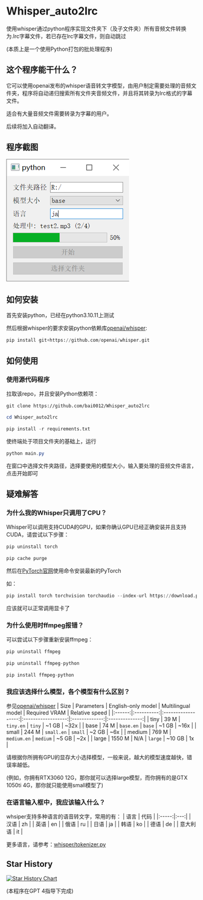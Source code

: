 # Whisper_auto2lrc

使用whisper通过python程序实现文件夹下（及子文件夹）所有音频文件转换为.lrc字幕文件，若已存在lrc字幕文件，则自动跳过

(本质上是一个使用Python打包的批处理程序)

## 这个程序能干什么？

它可以使用openai发布的whisper语音转文字模型，由用户制定需要处理的音频文件夹，程序将自动递归搜索所有文件夹音频文件，并且将其转录为lrc格式的字幕文件。

适合有大量音频文件需要转录为字幕的用户。

后续将加入自动翻译。

## 程序截图
![](https://raw.githubusercontent.com/bai0012/Whisper_auto2lrc/main/demo2.0.png)

## 如何安装

首先安装python，已经在python3.10.11上测试

然后根据whisper的要求安装python依赖库[openai/whisper](https://github.com/openai/whisper#setup):

```python
pip install git+https://github.com/openai/whisper.git 
```


## 如何使用

### 使用源代码程序

拉取该repo，并且安装Python依赖项：

```git
git clone https://github.com/bai0012/Whisper_auto2lrc
```

```Powershell
cd Whisper_auto2lrc
```

```python
pip install -r requirements.txt 
```

使终端处于项目文件夹的基础上，运行

```Powershell
python main.py
```

在窗口中选择文件夹路径，选择要使用的模型大小，输入要处理的音频文件语言，点击开始即可


## 疑难解答

### 为什么我的Whisper只调用了CPU？

Whisper可以调用支持CUDA的GPU，如果你确认GPU已经正确安装并且支持CUDA，请尝试以下步骤：

```python 
pip uninstall torch
```

```python 
pip cache purge
```
然后在[PyTorch官网](https://pytorch.org/get-started/locally/)使用命令安装最新的PyTorch

如：
```python
pip install torch torchvision torchaudio --index-url https://download.pytorch.org/whl/cu118
```

应该就可以正常调用显卡了

### 为什么使用时ffmpeg报错？

可以尝试以下步骤重新安装ffmpeg：

```python
pip uninstall ffmpeg
```

```python 
pip uninstall ffmpeg-python
```

```python
pip install ffmpeg-python
```

### 我应该选择什么模型，各个模型有什么区别？

参见[openai/whisper](https://github.com/openai/whisper#available-models-and-languages)
|  Size  | Parameters | English-only model | Multilingual model | Required VRAM | Relative speed |
|:------:|:----------:|:------------------:|:------------------:|:-------------:|:--------------:|
|  tiny  |    39 M    |     `tiny.en`      |       `tiny`       |     ~1 GB     |      ~32x      |
|  base  |    74 M    |     `base.en`      |       `base`       |     ~1 GB     |      ~16x      |
| small  |   244 M    |     `small.en`     |      `small`       |     ~2 GB     |      ~6x       |
| medium |   769 M    |    `medium.en`     |      `medium`      |     ~5 GB     |      ~2x       |
| large  |   1550 M   |        N/A         |      `large`       |    ~10 GB     |       1x       |

请根据你所拥有GPU的显存大小选择模型，一般来说，越大的模型速度越快，错误率越低。

(例如，你拥有RTX3060 12G，那你就可以选择large模型，而你拥有的是GTX 1050ti 4G，那你就只能使用small模型了)

### 在语言输入框中，我应该输入什么？

whsiper支持多种语言的语音转文字，常用的有：
|  语言  | 代码 |
|:-----:|:---:|
|  汉语  | zh |
|  英语  | en |
|  俄语  | ru |
|  日语  | ja |
|  韩语  | ko |
|  德语  | de |
|  意大利语  | it |

更多语言，请参考：[whisper/tokenizer.py](https://github.com/openai/whisper/blob/main/whisper/tokenizer.py)

## Star History

[![Star History Chart](https://api.star-history.com/svg?repos=bai0012/Whisper_auto2lrc&type=Date)](https://star-history.com/#bai0012/Whisper_auto2lrc&Date)


(本程序在GPT 4指导下完成)
